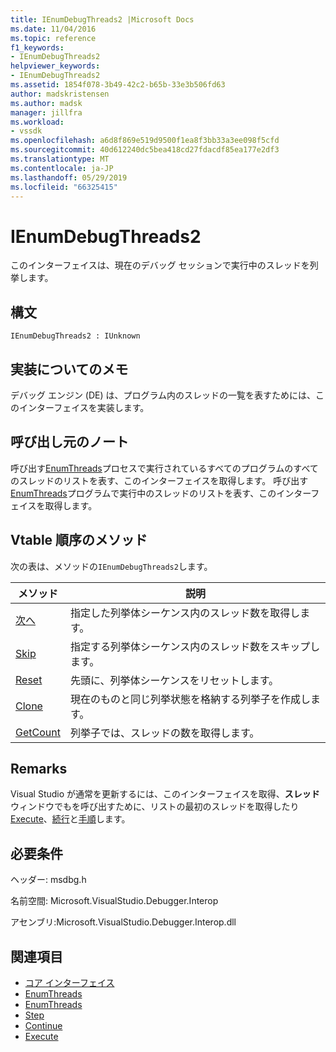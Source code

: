 ```yaml
---
title: IEnumDebugThreads2 |Microsoft Docs
ms.date: 11/04/2016
ms.topic: reference
f1_keywords:
- IEnumDebugThreads2
helpviewer_keywords:
- IEnumDebugThreads2
ms.assetid: 1854f078-3b49-42c2-b65b-33e3b506fd63
author: madskristensen
ms.author: madsk
manager: jillfra
ms.workload:
- vssdk
ms.openlocfilehash: a6d8f869e519d9500f1ea8f3bb33a3ee098f5cfd
ms.sourcegitcommit: 40d612240dc5bea418cd27fdacdf85ea177e2df3
ms.translationtype: MT
ms.contentlocale: ja-JP
ms.lasthandoff: 05/29/2019
ms.locfileid: "66325415"
---
```

# <a name="ienumdebugthreads2"></a>IEnumDebugThreads2
このインターフェイスは、現在のデバッグ セッションで実行中のスレッドを列挙します。

## <a name="syntax"></a>構文

```
IEnumDebugThreads2 : IUnknown
```

## <a name="notes-for-implementers"></a>実装についてのメモ
 デバッグ エンジン (DE) は、プログラム内のスレッドの一覧を表すためには、このインターフェイスを実装します。

## <a name="notes-for-callers"></a>呼び出し元のノート
 呼び出す[EnumThreads](../../../extensibility/debugger/reference/idebugprocess2-enumthreads.md)プロセスで実行されているすべてのプログラムのすべてのスレッドのリストを表す、このインターフェイスを取得します。 呼び出す[EnumThreads](../../../extensibility/debugger/reference/idebugprogram2-enumthreads.md)プログラムで実行中のスレッドのリストを表す、このインターフェイスを取得します。

## <a name="methods-in-vtable-order"></a>Vtable 順序のメソッド
 次の表は、メソッドの`IEnumDebugThreads2`します。

|メソッド|説明|
|------------|-----------------|
|[次へ](../../../extensibility/debugger/reference/ienumdebugthreads2-next.md)|指定した列挙体シーケンス内のスレッド数を取得します。|
|[Skip](../../../extensibility/debugger/reference/ienumdebugthreads2-skip.md)|指定する列挙体シーケンス内のスレッド数をスキップします。|
|[Reset](../../../extensibility/debugger/reference/ienumdebugthreads2-reset.md)|先頭に、列挙体シーケンスをリセットします。|
|[Clone](../../../extensibility/debugger/reference/ienumdebugthreads2-clone.md)|現在のものと同じ列挙状態を格納する列挙子を作成します。|
|[GetCount](../../../extensibility/debugger/reference/ienumdebugthreads2-getcount.md)|列挙子では、スレッドの数を取得します。|

## <a name="remarks"></a>Remarks
 Visual Studio が通常を更新するには、このインターフェイスを取得、**スレッド**ウィンドウでもを呼び出すために、リストの最初のスレッドを取得したり[Execute](../../../extensibility/debugger/reference/idebugprocess3-execute.md)、[続行](../../../extensibility/debugger/reference/idebugprocess3-continue.md)と[手順](../../../extensibility/debugger/reference/idebugprocess3-step.md)します。

## <a name="requirements"></a>必要条件
 ヘッダー: msdbg.h

 名前空間: Microsoft.VisualStudio.Debugger.Interop

 アセンブリ:Microsoft.VisualStudio.Debugger.Interop.dll

## <a name="see-also"></a>関連項目
- [コア インターフェイス](../../../extensibility/debugger/reference/core-interfaces.md)
- [EnumThreads](../../../extensibility/debugger/reference/idebugprocess2-enumthreads.md)
- [EnumThreads](../../../extensibility/debugger/reference/idebugprogram2-enumthreads.md)
- [Step](../../../extensibility/debugger/reference/idebugprocess3-step.md)
- [Continue](../../../extensibility/debugger/reference/idebugprocess3-continue.md)
- [Execute](../../../extensibility/debugger/reference/idebugprocess3-execute.md)
